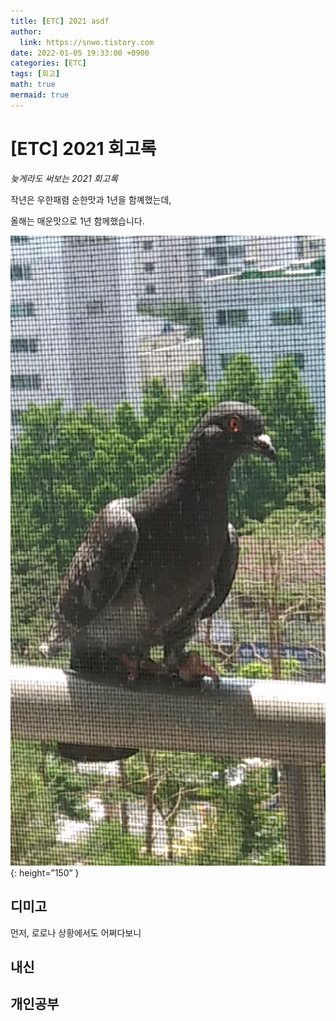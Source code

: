 ```yaml
---
title: [ETC] 2021 asdf
author:
  link: https://snwo.tistory.com
date: 2022-01-05 19:33:00 +0900
categories: [ETC]
tags: [회고]
math: true
mermaid: true
---
```


# [ETC] 2021 회고록

*늦게라도 써보는 2021 회고록*

작년은 우한패렴 순한맛과 1년을 함꼐했는데,

올해는 매운맛으로 1년 함께했습니다.

![gogo.jpg](/assets/img/test/gogo.jpg)
{: height=”150” }

## 디미고

먼저, 로로나 상황에서도 어쩌다보니

## 내신

## 개인공부
